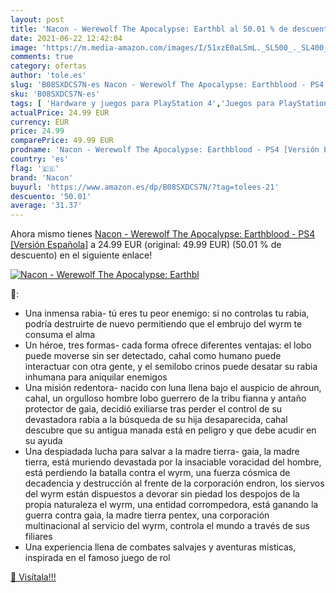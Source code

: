 ```yaml
---
layout: post
title: 'Nacon - Werewolf The Apocalypse: Earthbl al 50.01 % de descuento'
date: 2021-06-22 12:42:04
image: 'https://m.media-amazon.com/images/I/51xzE0aLSmL._SL500_._SL400_.jpg'
comments: true
category: ofertas
author: 'tole.es'
slug: 'B08SXDCS7N-es Nacon - Werewolf The Apocalypse: Earthblood - PS4 [Versión...'
sku: 'B08SXDCS7N-es'
tags: [ 'Hardware y juegos para PlayStation 4','Juegos para PlayStation 4','Videojuegos','nacon','ps4', ]
actualPrice: 24.99 EUR
currency: EUR
price: 24.99
comparePrice: 49.99 EUR
prodname: 'Nacon - Werewolf The Apocalypse: Earthblood - PS4 [Versión Española]'
country: 'es'
flag: '🇪🇸'
brand: 'Nacon'
buyurl: 'https://www.amazon.es/dp/B08SXDCS7N/?tag=tolees-21'
descuento: '50.01'
average: '31.37'
---
```


Ahora mismo tienes [Nacon - Werewolf The Apocalypse: Earthblood - PS4 [Versión Española]](https://www.amazon.es/dp/B08SXDCS7N/?tag=tolees-21) a 24.99 EUR (original: 49.99 EUR) (50.01 %  de descuento) en el siguiente enlace!

[![Nacon - Werewolf The Apocalypse: Earthbl](https://m.media-amazon.com/images/I/51xzE0aLSmL._SL500_._SL400_.jpg)](https://www.amazon.es/dp/B08SXDCS7N/?tag=tolees-21)

🔎:

- Una inmensa rabia- tú eres tu peor enemigo: si no controlas tu rabia, podría destruirte de nuevo permitiendo que el embrujo del wyrm te consuma el alma
- Un héroe, tres formas- cada forma ofrece diferentes ventajas: el lobo puede moverse sin ser detectado, cahal como humano puede interactuar con otra gente, y el semilobo crinos puede desatar su rabia inhumana para aniquilar enemigos
- Una misión redentora- nacido con luna llena bajo el auspicio de ahroun, cahal, un orgulloso hombre lobo guerrero de la tribu fianna y antaño protector de gaia, decidió exiliarse tras perder el control de su devastadora rabia a la búsqueda de su hija desaparecida, cahal descubre que su antigua manada está en peligro y que debe acudir en su ayuda
- Una despiadada lucha para salvar a la madre tierra- gaia, la madre tierra, está muriendo devastada por la insaciable voracidad del hombre, está perdiendo la batalla contra el wyrm, una fuerza cósmica de decadencia y destrucción al frente de la corporación endron, los siervos del wyrm están dispuestos a devorar sin piedad los despojos de la propia naturaleza el wyrm, una entidad corrompedora, está ganando la guerra contra gaia, la madre tierra pentex, una corporación multinacional al servicio del wyrm, controla el mundo a través de sus filiares
- Una experiencia llena de combates salvajes y aventuras místicas, inspirada en el famoso juego de rol

[🛒 Visítala!!!](https://www.amazon.es/dp/B08SXDCS7N/?tag=tolees-21)
